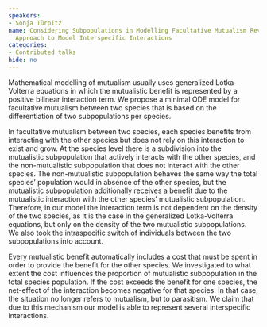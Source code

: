 ```yaml
---
speakers:
- Sonja Türpitz
name: Considering Subpopulations in Modelling Facultative Mutualism Reveals a New
  Approach to Model Interspecific Interactions
categories:
- Contributed talks
hide: no
---
```

Mathematical modelling of mutualism usually uses generalized Lotka-Volterra equations in which the mutualistic benefit is represented by a positive bilinear interaction term. We propose a minimal ODE model for facultative mutualism between two species that is based on the differentiation of two subpopulations per species. 
 
 In facultative mutualism between two species, each species benefits from interacting with the other species but does not rely on this interaction to exist and grow. At the species level there is a subdivision into the mutualistic subpopulation that actively interacts with the other species, and the non-mutualistic subpopulation that does not interact with the other species. The non-mutualistic subpopulation behaves the same way the total species’ population would in absence of the other species, but the mutualistic subpopulation additionally receives a benefit due to the mutualistic interaction with the other species’ mutualistic subpopulation. Therefore, in our model the interaction term is not dependent on the density of the two species, as it is the case in the generalized Lotka-Volterra equations, but only on the density of the two mutualistic subpopulations. We also took the intraspecific switch of individuals between the two subpopulations into account.
 
 Every mutualistic benefit automatically includes a cost that must be spent in order to provide the benefit for the other species. We investigated to what extent the cost influences the proportion of mutualistic subpopulation in the total species population. If the cost exceeds the benefit for one species, the net-effect of the interaction becomes negative for that species. In that case, the situation no longer refers to mutualism, but to parasitism. We claim that due to this mechanism our model is able to represent several interspecific interactions.


